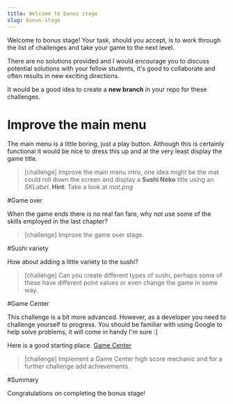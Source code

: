 ```yaml
---
title: Welcome to bonus stage
slug: bonus-stage
---
```


Welcome to bonus stage! Your task, should you accept, is to work through the list of challenges and take your game to the next level.

There are no solutions provided and I would encourage you to discuss potential solutions with your fellow students, it's good to collaborate and often results in new exciting directions.

It would be a good idea to create a **new branch** in your repo for these challenges.

# Improve the main menu

The main menu is a little boring, just a play button.  Although this is certainly functional it would be nice to dress this up and at the very least display the game title.

> [challenge]
> Improve the main menu intro, one idea might be the mat could roll down the screen and display a **Sushi Neko** title using an *SKLabel*.
> **Hint**: Take a look at *mat.png*

#Game over

When the game ends there is no real fan fare, why not use some of the skills employed in the last chapter?

> [challenge]
> Improve the game over stage.

#Sushi variety

How about adding a little variety to the sushi?

> [challenge]
> Can you create different types of sushi, perhaps some of these have different point values or even change the game in some way.

#Game Center

This challenge is a bit more advanced.  However, as a developer you need to challenge yourself to progress.  You should be familiar with using Google to help solve problems, it will come in handy I'm sure :]

Here is a good starting place.  [Game Center](https://developer.apple.com/game-center/)

> [challenge]
> Implement a Game Center high score mechanic and for a further challenge add achievements.

#Summary

Congratulations on completing the bonus stage!
